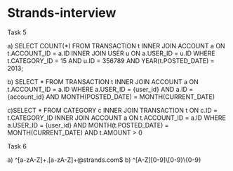 # Strands-interview

Task 5

a) SELECT COUNT(*) 
FROM TRANSACTION t 
INNER JOIN ACCOUNT a ON t.ACCOUNT_ID = a.ID 
INNER JOIN USER u ON a.USER_ID = u.ID 
WHERE t.CATEGORY_ID = 15 
AND u.ID = 356789 
AND YEAR(t.POSTED_DATE) = 2013;

b) SELECT * 
FROM TRANSACTION t 
INNER JOIN ACCOUNT a ON t.ACCOUNT_ID = a.ID
WHERE a.USER_ID = {user_id}
AND a.ID = {account_id}
AND MONTH(POSTED_DATE) = MONTH(CURRENT_DATE)
 
c)SELECT * 
FROM CATEGORY c 
INNER JOIN TRANSACTION t ON c.ID = t.CATEGORY_ID
INNER JOIN ACCOUNT a ON t.ACCOUNT_ID = a.ID
WHERE a.USER_ID = {user_id}
AND MONTH(t.POSTED_DATE) = MONTH(CURRENT_DATE)
AND t.AMOUNT > 0

Task 6 

a) ^[a-zA-Z]+\.[a-zA-Z]+@strands\.com$
b) ^[A-Z][0-9]\\[0-9}\\{0-9}
